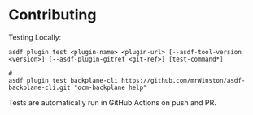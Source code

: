 # Contributing

Testing Locally:

```shell
asdf plugin test <plugin-name> <plugin-url> [--asdf-tool-version <version>] [--asdf-plugin-gitref <git-ref>] [test-command*]

#
asdf plugin test backplane-cli https://github.com/mrWinston/asdf-backplane-cli.git "ocm-backplane help"
```

Tests are automatically run in GitHub Actions on push and PR.
